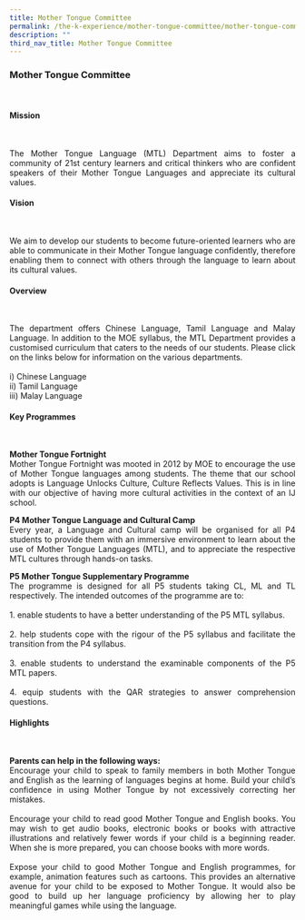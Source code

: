 ```yaml
---
title: Mother Tongue Committee
permalink: /the-k-experience/mother-tongue-committee/mother-tongue-committee/
description: ""
third_nav_title: Mother Tongue Committee
---
```

<h3>Mother Tongue Committee</h3><br>
<h4>Mission</h4><br>
<p align="justify">The Mother Tongue Language (MTL) Department aims to foster a community of 21st century learners and critical thinkers who are confident speakers of their Mother Tongue Languages and appreciate its cultural values.  </p>
<h4>Vision</h4><br>
<p align="justify">We aim to develop our students to become future-oriented learners who are able to communicate in their Mother Tongue language confidently, therefore enabling them to connect with others through the language to learn about its cultural values.</p>
<h4>Overview</h4><br>
<p align="justify">The department offers Chinese Language, Tamil Language and Malay Language. In addition to the MOE syllabus, the MTL Department provides a customised curriculum that caters to the needs of our students. Please click on the links below for information on the various departments.<br><br>
i)  Chinese Language<br>
ii)  Tamil Language<br>
iii)  Malay Language</p>

<h4>Key Programmes</h4><br>
<p align="justify"><strong>Mother Tongue Fortnight</strong><br>
Mother Tongue Fortnight was mooted in 2012 by MOE to encourage the use of Mother Tongue languages among students. The theme that our school adopts is Language Unlocks Culture, Culture Reflects Values.  This is in line with our objective of having more cultural activities in the context of an IJ school. </p>
<p align="justify"><strong>P4 Mother Tongue Language and Cultural Camp</strong><br>
Every year, a Language and Cultural camp will be organised for all P4 students to provide them with an immersive environment to learn about the use of Mother Tongue Languages (MTL), and to appreciate the respective MTL cultures through hands-on tasks.  </p>
<p align="justify"><strong>P5 Mother Tongue Supplementary Programme</strong><br>
The programme is designed for all P5 students taking CL, ML and TL respectively. The intended outcomes of the programme are to:<br><br>
1.	enable students to have a better understanding of the P5 MTL syllabus.<br><br>
2.	help students cope with the rigour of the P5 syllabus and facilitate the transition from the P4 syllabus.<br><br>
3.	enable students to understand the examinable components of the P5 MTL papers.<br><br>
4.	equip students with the QAR strategies to answer comprehension questions.
 </p>
<h4>Highlights</h4><br>
<p align="justify"><strong>Parents can help in the following ways:</strong><br>
Encourage your child to speak to family members in both Mother Tongue and English as the learning of languages begins at home. Build your child’s confidence in using Mother Tongue by not excessively correcting her mistakes.<br><br>
Encourage your child to read good Mother Tongue and English books. You may wish to get audio books, electronic books or books with attractive illustrations and relatively fewer words if your child is a beginning reader. When she is more prepared, you can choose books with more words. <br><br>
Expose your child to good Mother Tongue and English programmes, for example, animation features such as cartoons. This provides an alternative avenue for your child to be exposed to Mother Tongue. It would also be good to build up her language proficiency by allowing her to play meaningful games while using the language. </p>